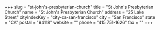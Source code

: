 +++
slug = "st-john's-presbyterian-church"
title = "St John's Presbyterian Church"
name = "St John's Presbyterian Church"
address = "25 Lake Street"
cityIndexKey = "city-ca-san-francisco"
city = "San Francisco"
state = "CA"
postal = "94118"
website = ""
phone = "415 751-1626"
fax = ""
+++
